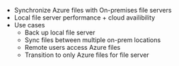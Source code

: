 * Synchronize Azure files with On-premises file servers
* Local file server performance + cloud availibility
* Use cases
	* Back up local file server
	* Sync files between multiple on-prem locations
	* Remote users access Azure files
	* Transition to only Azure files for file server